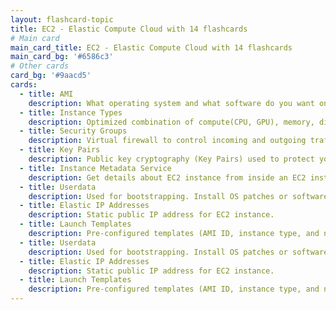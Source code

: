```yaml
---
layout: flashcard-topic
title: EC2 - Elastic Compute Cloud with 14 flashcards
# Main card
main_card_title: EC2 - Elastic Compute Cloud with 14 flashcards
main_card_bg: '#6586c3'
# Other cards
card_bg: '#9aacd5'
cards:
  - title: AMI
    description: What operating system and what software do you want on the instance?
  - title: Instance Types
    description: Optimized combination of compute(CPU, GPU), memory, disk (storage) and networking for specific workloads.
  - title: Security Groups
    description: Virtual firewall to control incoming and outgoing traffic to/from AWS resources (EC2 instances, databases etc)
  - title: Key Pairs
    description: Public key cryptography (Key Pairs) used to protect your EC2 instances
  - title: Instance Metadata Service
    description: Get details about EC2 instance from inside an EC2 instance.  http://169.254.169.254/latest/meta-data/
  - title: Userdata
    description: Used for bootstrapping. Install OS patches or software when an EC2 instance is launched.
  - title: Elastic IP Addresses
    description: Static public IP address for EC2 instance.
  - title: Launch Templates
    description: Pre-configured templates (AMI ID, instance type, and network settings) simplifying the creation of EC2 instances.
  - title: Userdata
    description: Used for bootstrapping. Install OS patches or software when an EC2 instance is launched.
  - title: Elastic IP Addresses
    description: Static public IP address for EC2 instance.
  - title: Launch Templates
    description: Pre-configured templates (AMI ID, instance type, and network settings) simplifying the creation of EC2 instances.
---
```

